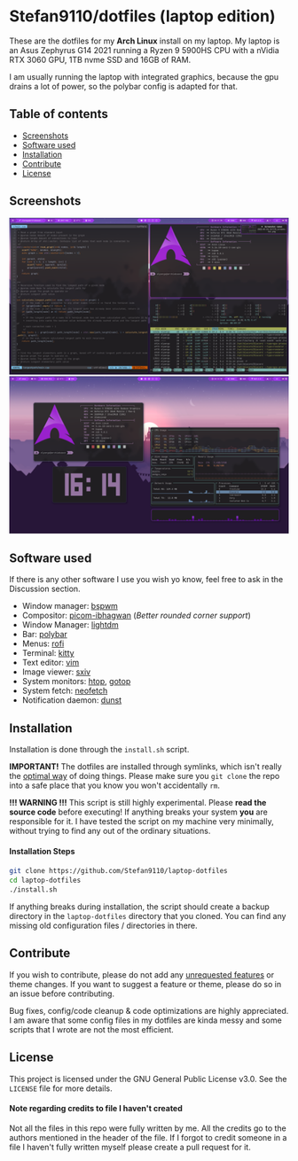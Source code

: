 # Stefan9110/dotfiles (laptop edition)
These are the dotfiles for my **Arch Linux** install on my laptop.
My laptop is an Asus Zephyrus G14 2021 running a Ryzen 9 5900HS CPU with a nVidia RTX 3060 GPU, 1TB nvme SSD and 16GB of RAM. 

I am usually running the laptop with integrated graphics, because the gpu drains a lot of power, so the polybar config is adapted for that.

## Table of contents
* [Screenshots](screenshots)
* [Software used](software-used)
* [Installation](installation)
* [Contribute](contribute)
* [License](license)

## Screenshots
![Screenshot 1](https://github.com/Stefan9110/laptop-dotfiles/blob/master/images/ss-1.png)
![Screenshot 2](https://github.com/Stefan9110/laptop-dotfiles/blob/master/images/ss-2.png)

## Software used
If there is any other software I use you wish yo know, feel free to ask in the Discussion section.
* Window manager: [bspwm](https://github.com/baskerville/bspwm)
* Compositor: [picom-ibhagwan](https://github.com/ibhagwan/picom) (*Better rounded corner support*)
* Window Manager: [lightdm](https://github.com/canonical/lightdm)
* Bar: [polybar](https://github.com/polybar/polybar)
* Menus: [rofi](https://github.com/davatorium/rofi)
* Terminal: [kitty](https://github.com/kovidgoyal/kitty)
* Text editor: [vim](https://github.com/vim/vim)
* Image viewer: [sxiv](https://github.com/muennich/sxiv)
* System monitors: [htop](https://github.com/htop-dev/htop), [gotop](https://github.com/cjbassi/gotop)
* System fetch: [neofetch](https://github.com/dylanaraps/neofetch)
* Notification daemon: [dunst](https://github.com/dunst-project/dunst)

## Installation
Installation is done through the `install.sh` script.

**IMPORTANT!** The dotfiles are installed through symlinks, which isn't really the [optimal way](https://wiki.archlinux.org/title/Dotfiles) of doing things. Please make sure you `git clone` the repo into a safe place that you know you won't accidentally `rm`.

**!!! WARNING !!!** This script is still highly experimental. Please **read the source code** before executing! If anything breaks your system **you** are responsible for it. I have tested the script on my machine very minimally, without trying to find any out of the ordinary situations.

#### Installation Steps
```sh
git clone https://github.com/Stefan9110/laptop-dotfiles
cd laptop-dotfiles
./install.sh
```

If anything breaks during installation, the script should create a backup directory in the `laptop-dotfiles` directory that you cloned. You can find any missing old configuration files / directories in there.

## Contribute
If you wish to contribute, please do not add any [unrequested features]() or theme changes. If you want to suggest a feature or theme, please do so in an issue before contributing.

Bug fixes, config/code cleanup & code optimizations are highly appreciated. I am aware that some config files in my dotfiles are kinda messy and some scripts that I wrote are not the most efficient.

## License
This project is licensed under the GNU General Public License v3.0. See the `LICENSE` file for more details.

#### Note regarding credits to file I haven't created
Not all the files in this repo were fully written by me. All the credits go to the authors mentioned in the header of the file. If I forgot to credit someone in a file I haven't fully written myself please create a pull request for it.
